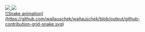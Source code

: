 <div>
<a href="https://github.com/wallauschek">
<img height="180em" src="https://github-readme-stats.vercel.app/api/top-langs/?username=wallauschek&layout=compact&langs_count=7&theme=dracula"/>
<img height="180em" src="https://github-readme-stats.vercel.app/api?username=wallauschek&show_icons=true&theme=dracula&include_all_commits=true&count_private=true"/>
</div>

  <div>
    ![Snake animation](https://github.com/wallauschek/wallauschek/blob/output/github-contribution-grid-snake.svg)
  </div>
